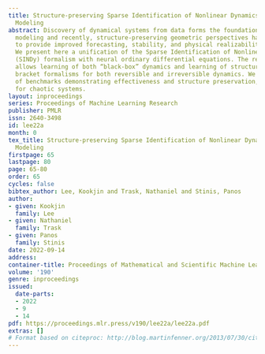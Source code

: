 ```yaml
---
title: Structure-preserving Sparse Identification of Nonlinear Dynamics for Data-driven
  Modeling
abstract: Discovery of dynamical systems from data forms the foundation for data-driven
  modeling and recently, structure-preserving geometric perspectives have been shown
  to provide improved forecasting, stability, and physical realizability guarantees.
  We present here a unification of the Sparse Identification of Nonlinear Dynamics
  (SINDy) formalism with neural ordinary differential equations. The resulting framework
  allows learning of both “black-box” dynamics and learning of structure preserving
  bracket formalisms for both reversible and irreversible dynamics. We present a suite
  of benchmarks demonstrating effectiveness and structure preservation, including
  for chaotic systems.
layout: inproceedings
series: Proceedings of Machine Learning Research
publisher: PMLR
issn: 2640-3498
id: lee22a
month: 0
tex_title: Structure-preserving Sparse Identification of Nonlinear Dynamics for Data-driven
  Modeling
firstpage: 65
lastpage: 80
page: 65-80
order: 65
cycles: false
bibtex_author: Lee, Kookjin and Trask, Nathaniel and Stinis, Panos
author:
- given: Kookjin
  family: Lee
- given: Nathaniel
  family: Trask
- given: Panos
  family: Stinis
date: 2022-09-14
address:
container-title: Proceedings of Mathematical and Scientific Machine Learning
volume: '190'
genre: inproceedings
issued:
  date-parts:
  - 2022
  - 9
  - 14
pdf: https://proceedings.mlr.press/v190/lee22a/lee22a.pdf
extras: []
# Format based on citeproc: http://blog.martinfenner.org/2013/07/30/citeproc-yaml-for-bibliographies/
---
```

